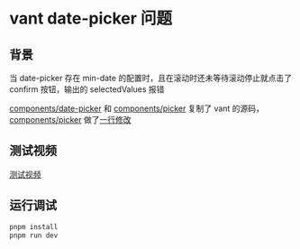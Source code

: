 # vant date-picker 问题

## 背景

当 date-picker 存在 min-date 的配置时，且在滚动时还未等待滚动停止就点击了 confirm 按钮，输出的 selectedValues 报错

[components/date-picker](./src/components/date-picker/DatePicker.tsx) 和 [components/picker](./src/components/picker/Picker.tsx) 复制了 vant 的源码，
[components/picker](./src/components/picker/Picker.tsx) 做了[一行修改](./src/components/picker/Picker.tsx#L190)

## 测试视频

[测试视频](./public/录屏2025-03-08%2020.47.15.mov)

## 运行调试

```bash
pnpm install
pnpm run dev
```
